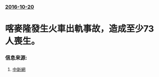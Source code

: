 ### [2016-10-20](/news/2016/10/20/index.md)

##### 
# 喀麥隆發生火車出軌事故，造成至少73人喪生。 




### 信息来源:

1. [中新網](http://www.chinanews.com/gj/2016/10-23/8040654.shtml)
